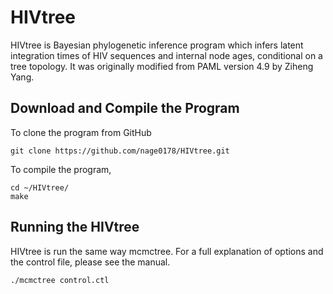 # HIVtree
HIVtree is Bayesian phylogenetic inference program which infers latent integration times of HIV sequences and internal node ages, conditional on a tree topology.
It was originally modified from PAML version 4.9 by Ziheng Yang.

## Download and Compile the Program
To clone the program from GitHub 

```
git clone https://github.com/nage0178/HIVtree.git
```

To compile the program, 

```
cd ~/HIVtree/
make
```

## Running the HIVtree
HIVtree is run the same way mcmctree. 
For a full explanation of options and the control file, please see the manual. 

```
./mcmctree control.ctl
```

